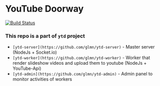 # YouTube Doorway 
[![Build Status](https://travis-ci.org/glmn/ytd-worker.svg?branch=master)](https://travis-ci.org/glmn/ytd-worker)

### This repo is a part of `ytd` project

* `[ytd-server](https://github.com/glmn/ytd-server)` - Master server (NodeJs + Socket.io)
* `[ytd-worker](https://github.com/glmn/ytd-worker)` - Worker that render slideshow videos and upload them to youtube (NodeJs + YouTube-Api)
* `[ytd-admin](https://github.com/glmn/ytd-admin)` - Admin panel to monitor activities of workers